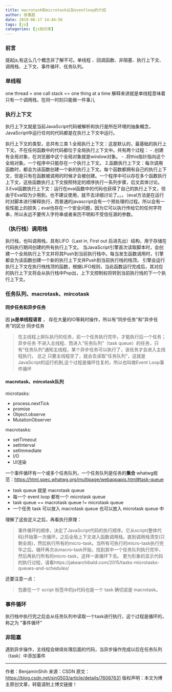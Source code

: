 ```yaml
---
title: macrotask和microtask以及eventloop的介绍
author: 徐勇超
date: 2019-06-17 14:44:56
tags: [js]
categories: [js知识库]
---
```


### 前言
提起js,有这么几个概念非了解不可。单线程 、回调函数、非阻塞、执行上下文、调用栈、上下文、事件循环、任务队列。

### 单线程
one thread = one call stack == one thing at a time
解释来讲就是单线程意味着只有一个调用栈，在同一时刻只能做一件事儿

### 执行上下文
执行上下文就是当前JavaScript代码被解析和执行是所在环境的抽象概念，JavaScript中运行任何的代码都是在执行上下文中运行。

执行上下文的类型，总共有三类
  1.全局执行上下文：这是默认的，最基础的执行上下文。不在任何函数中的代码都位于全局执行上下文中。共有两个过程：
    - .创建有全局对象，在浏览器中这个全局对象就是window对象。
    - .将this指针指向这个全局对象。一个程序中只能存在一个执行上下文。
  2.函数执行上下文：每次调用函数时，都会为该函数创建一个新的执行上下文。每个函数都拥有自己的执行上下文，但是只有在函数被调用的时候才会被创建。一个程序中可以存在多个函数执行上下文，这些函数执行上下文按照特定的顺序执行一系列步骤，后文具体讨论。
  3.Eval函数执行上下文：运行在eval函数中的代码也获得了自己的执行上下文，但由于Eval较为少用到，也不建议使用，就不去详细讨论了。。。（eval方法是在运行时对脚本进行解释执行，而普通的javascript会有一个预处理的过程。所以会有一些性能上的损失；eval也存在一个安全问题，因为它可以执行传给它的任何字符串，所以永远不要传入字符串或者来历不明和不受信任源的参数。

### （执行栈）调用栈
执行栈，也叫调用栈，具有LIFO（Last in, First out 后进先出）结构，用于存储在代码执行期间创建的所有执行上下文。
当JavaScript引擎首次读取脚本时，会创建一个全局执行上下文并将其Push到当前执行栈中。每当发生函数调用时，引擎都会为该函数创建一个新的执行上下文并Push到当前执行栈的栈顶。
引擎会运行执行上下文在执行栈栈顶的函数，根据LIFO规则，当此函数运行完成后，其对应的执行上下文将会从执行栈中Pop出，上下文控制权将转到当前执行栈的下一个执行上下文。 

### 任务队列、macrotask、mircotask
#### 同步任务和异步任务
因 **js是单线程语言** ， 存在大量的IO等耗时操作，所以有“同步任务”和“异步任务”的区分
同步任务
>在主线程上排队执行的任务，前一个任务执行完毕，才能执行后一个任务；
异步任务
>不进入主线程、而进入”任务队列”（task queue）的任务，只有”任务队列”通知主线程，某个异步任务可以执行了，该任务才会进入主线程执行。
总之
>只要主线程空了，就会去读取”任务队列”，这就是JavaScript的运行机制,这个过程是循环往复的，所以也叫做Event Loop事件循环

#### macrotask、mircotask队列
microtasks:
  - process.nextTick
  - promise
  - Object.observe
  - MutationObserver

macrotasks:
  - setTimeout
  - setInterval
  - setImmediate
  - I/O
  - UI渲染

一个事件循环有一个或多个任务队列，一个任务队列是任务的**集合**
whatwg规范：https://html.spec.whatwg.org/multipage/webappapis.html#task-queue
- task queue 就是 macrotask queue
- 每一个 event loop 都有一个 microtask queue
- task queue == macrotask queue != microtask queue
- 一个任务 task 可以放入 macrotask queue 也可以放入 microtask queue 中

理解了这些定义之后，再看执行原理：
>事件循环的顺序，决定了JavaScript代码的执行顺序。它从script(整体代码)开始第一次循环。之后全局上下文进入函数调用栈。直到调用栈清空(只剩全局)，然后执行所有的micro-task。当所有可执行的micro-task执行完毕之后。循环再次从macro-task开始，找到其中一个任务队列执行完毕，然后再执行所有的micro-task，这样一直循环下去。
更为形象的显示代码的执行过程，请看https://jakearchibald.com/2015/tasks-microtasks-queues-and-schedules/

还要注意一点：
>包裹在一个 script 标签中的js代码也是一个 task 确切说是 macrotask。

### 事件循环
执行栈中执行完之后会从任务队列中读取一个task进行执行，这个过程是循环的，称之为 "事件循环"

### 非阻塞
遇到异步操作，主线程会继续处理后面的代码，当异步操作完成以后在任务队列（task）中添加事件

--------------------- 
作者：BenjaminShih 
来源：CSDN 
原文：https://blog.csdn.net/sjn0503/article/details/76087631 
版权声明：本文为博主原创文章，转载请附上博文链接！
